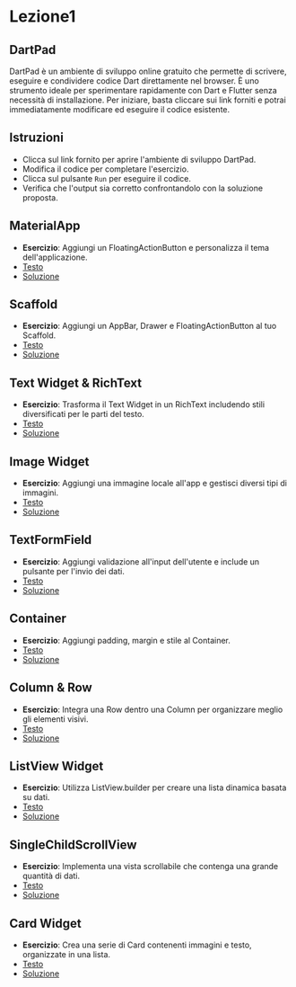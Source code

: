 # Lezione1

## DartPad

DartPad è un ambiente di sviluppo online gratuito che permette di scrivere, eseguire e condividere codice Dart direttamente nel browser. È uno strumento ideale per sperimentare rapidamente con Dart e Flutter senza necessità di installazione. Per iniziare, basta cliccare sui link forniti e potrai immediatamente modificare ed eseguire il codice esistente.

## Istruzioni
- Clicca sul link fornito per aprire l'ambiente di sviluppo DartPad.
- Modifica il codice per completare l'esercizio.
- Clicca sul pulsante `Run` per eseguire il codice.
- Verifica che l'output sia corretto confrontandolo con la soluzione proposta.

## MaterialApp
  - **Esercizio**: Aggiungi un FloatingActionButton e personalizza il tema dell'applicazione.
- [Testo](https://dartpad.dev/?id=07a09fbbcb90be267896959d6352216c)
- [Soluzione](https://dartpad.dev/?id=d153146a51e4fe7a8c695fa9fdc7d3c9)

## Scaffold
  - **Esercizio**: Aggiungi un AppBar, Drawer e FloatingActionButton al tuo Scaffold.
- [Testo](https://dartpad.dev/?id=6d18cf902deb6fa1131b6f6c1f881cbf)
- [Soluzione](https://dartpad.dev/?id=bffa5c8c50baaa796f05cbb796edba5a)

## Text Widget & RichText
  - **Esercizio**: Trasforma il Text Widget in un RichText includendo stili diversificati per le parti del testo.
- [Testo](https://dartpad.dev/?id=c32021d1dd237d91e78909a5682b3116)
- [Soluzione](https://dartpad.dev/?id=8481faf71036a27a98cac8743cb613f1)

## Image Widget
  - **Esercizio**: Aggiungi una immagine locale all'app e gestisci diversi tipi di immagini.
- [Testo](https://dartpad.dev/?id=dbe9f2c7172862b000a8b512e5b76505)
- [Soluzione](https://dartpad.dev/?id=3ea21fcbc71a1cb54502409bdd0656d0)

## TextFormField
  - **Esercizio**: Aggiungi validazione all'input dell'utente e include un pulsante per l'invio dei dati.
- [Testo](https://dartpad.dev/?id=f988a4274921e8d484ffe9a5b5ca3e92)
- [Soluzione](https://dartpad.dev/?id=d5deb405143fb30b60b889387824dff3)

## Container
  - **Esercizio**: Aggiungi padding, margin e stile al Container.
- [Testo](https://dartpad.dev/?id=748ea105cd85b02688433294b439f2a1)
- [Soluzione](https://dartpad.dev/?id=53b4bbe2aa3b8fd76e920ed356668470)

## Column & Row
  - **Esercizio**: Integra una Row dentro una Column per organizzare meglio gli elementi visivi.
- [Testo](https://dartpad.dev/?id=5266d900e691e78685c6bacc8fd3b413)
- [Soluzione](https://dartpad.dev/?id=15ee17b84bb3089fb03285f7110df119)

## ListView Widget
  - **Esercizio**: Utilizza ListView.builder per creare una lista dinamica basata su dati.
- [Testo](https://dartpad.dev/?id=283ede8ff1868639a0df53b59d5d8517)
- [Soluzione](https://dartpad.dev/?id=00f07e14442d9aa635a79c8426566311)

## SingleChildScrollView
  - **Esercizio**: Implementa una vista scrollabile che contenga una grande quantità di dati.
- [Testo](https://dartpad.dev/?id=15c02011c4c42775e3c408fa2ca511e9)
- [Soluzione](https://dartpad.dev/?id=fca975e50e2d20d2892a7c11365255d3)

## Card Widget
  - **Esercizio**: Crea una serie di Card contenenti immagini e testo, organizzate in una lista.
- [Testo](https://dartpad.dev/?id=5dbe5d843b221ae9769ee8a0b877a953)
- [Soluzione](https://dartpad.dev/?id=fc97eb8ff80784a60b856edfcd7a38b4)

